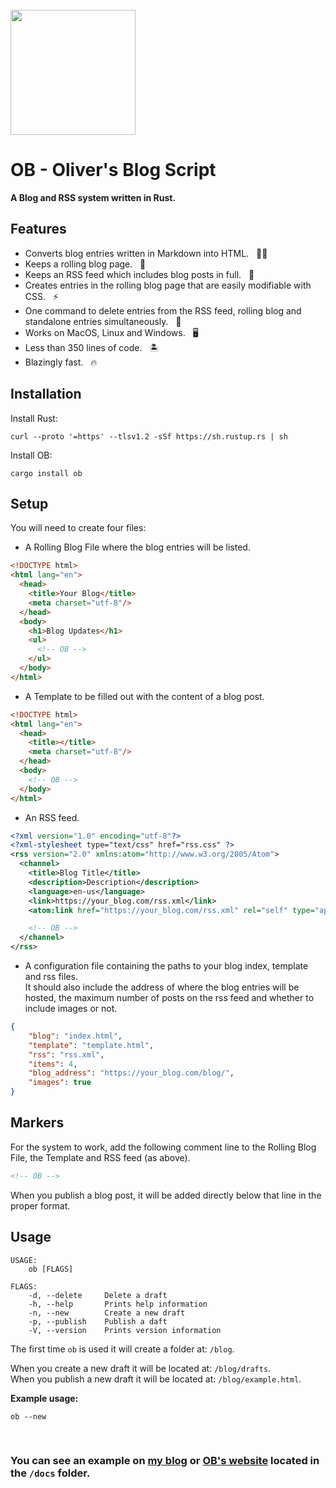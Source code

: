 <br/>
<img src="https://image.flaticon.com/icons/png/512/4229/4229823.png" height="200" width="200"/>

# OB - Oliver's Blog Script
**A Blog and RSS system written in Rust.**

## Features

- Converts blog entries written in Markdown into HTML.   ✍🏻
- Keeps a rolling blog page.   🔎
- Keeps an RSS feed which includes blog posts in full.   📰
- Creates entries in the rolling blog page that are easily modifiable with CSS.   ⚡️
- One command to delete entries from the RSS feed, rolling blog and standalone entries simultaneously.   🚀
- Works on MacOS, Linux and Windows.   🖥
- Less than 350 lines of code.   🏝
- Blazingly fast.   🔥

## Installation

Install Rust:

```shell
curl --proto '=https' --tlsv1.2 -sSf https://sh.rustup.rs | sh
```

Install OB:

```shell
cargo install ob
```

## Setup

You will need to create four files:

- A Rolling Blog File where the blog entries will be listed.

```html
<!DOCTYPE html>
<html lang="en">
  <head>
    <title>Your Blog</title>
    <meta charset="utf-8"/>
  </head>
  <body>
    <h1>Blog Updates</h1>
    <ul>
      <!-- OB -->
    </ul>
  </body>
</html>
```

- A Template to be filled out with the content of a blog post.

```html
<!DOCTYPE html>
<html lang="en">
  <head>
    <title></title>
    <meta charset="utf-8"/>
  </head>
  <body>
    <!-- OB -->
  </body>
</html>
```

- An RSS feed.

```xml
<?xml version="1.0" encoding="utf-8"?>
<?xml-stylesheet type="text/css" href="rss.css" ?>
<rss version="2.0" xmlns:atom="http://www.w3.org/2005/Atom">
  <channel>
    <title>Blog Title</title>
    <description>Description</description>
    <language>en-us</language>
    <link>https://your_blog.com/rss.xml</link>
    <atom:link href="https://your_blog.com/rss.xml" rel="self" type="application/rss+xml" />

    <!-- OB -->
  </channel>
</rss>
```

- A configuration file containing the paths to your blog index, template and rss files.   
It should also include the address of where the blog entries will be hosted, the maximum number 
of posts on the rss feed and whether to include images or not.

```json
{
    "blog": "index.html",
    "template": "template.html",
    "rss": "rss.xml",
    "items": 4,
    "blog_address": "https://your_blog.com/blog/",
    "images": true
}
```

## Markers

For the system to work, add the following comment line to the Rolling Blog File, the Template and RSS feed (as above).

```html
<!-- OB -->
```

When you publish a blog post, it will be added directly below that line in the proper format.

## Usage

```
USAGE:
    ob [FLAGS]

FLAGS:
    -d, --delete     Delete a draft
    -h, --help       Prints help information
    -n, --new        Create a new draft
    -p, --publish    Publish a daft
    -V, --version    Prints version information
```

The first time `ob` is used it will create a folder at: `/blog`.

When you create a new draft it will be located at: `/blog/drafts`.  
When you publish a new draft it will be located at: `/blog/example.html`.

**Example usage:**

```shell
ob --new
```

<br>

### You can see an example on [my blog](https://oliverbrotchie.github.io/) or [OB's website](https://oliverbrotchie.github.io/ob/) located in the `/docs` folder.
